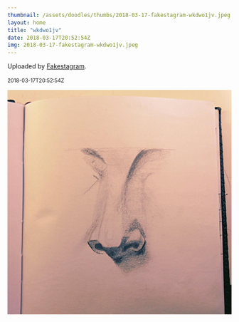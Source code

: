 ```yaml
---
thumbnail: /assets/doodles/thumbs/2018-03-17-fakestagram-wkdwo1jv.jpeg
layout: home
title: "wkdwo1jv"
date: 2018-03-17T20:52:54Z
img: 2018-03-17-fakestagram-wkdwo1jv.jpeg
---
```


Uploaded by [Fakestagram](https://github.com/opyate/fakestagram).

<small>2018-03-17T20:52:54Z</small>

![Uploaded by Fakestagram](2018-03-17-fakestagram-wkdwo1jv.jpeg)
